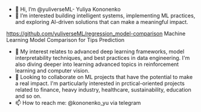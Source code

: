 - 👋 Hi, I’m @yuliverseML- Yuliya Kononenko
- 👀 I’m interested building intelligent systems, implementing ML practices, and exploring AI-driven solutions that can make a meaningful impact.

https://github.com/yuliverseML/regression_model-comparison Machine Learning Model Comparison for Tips Prediction


- 🌱 My interest relates to advanced deep learning frameworks, model interpretability techniques, and best practices in data engineering. I'm also diving deeper into learning advanced topics in reinforcement learning and computer vision.
- 💞️ Looking to collaborate on  ML projects that have the potential to make a real impact. I'm particularly interested in prctical-oriented projects related to finance, heavy industry, healthcare, sustainability, education and so on.
- 📫 How to reach me: @kononenko_yu via telegram


<!---
yuliyak24/yuliyak24 is a ✨ special ✨ repository because its `README.md` (this file) appears on your GitHub profile.
You can click the Preview link to take a look at your changes.
--->
